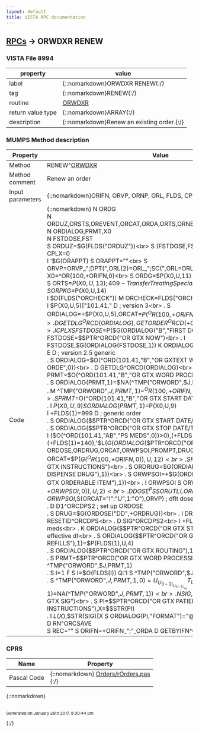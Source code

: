 ```yaml
---
layout: default
title: VISTA RPC documentation
---
```




## [RPCs](TableOfContent.md) &#8594; ORWDXR RENEW 



### VISTA File 8994 


 property | value 
--- | --- 
 label | {::nomarkdown}ORWDXR RENEW{:/}
 tag | {::nomarkdown}RENEW{:/}
 routine | [ORWDXR](http://code.osehra.org/dox/Routine_ORWDXR_source.html)
 return value type | {::nomarkdown}ARRAY{:/}
 description | {::nomarkdown}Renew an existing order.{:/}


### MUMPS Method description

 Property | Value 
 --- | --- 
 Method | RENEW^[ORWDXR](http://code.osehra.org/dox/Routine_ORWDXR_source.html)
 Method comment | Renew an order
 Input parameters | {::nomarkdown}ORIFN, ORVP, ORNP, ORL, FLDS, CPLX, ORAPPT{:/}
 Code | {::nomarkdown}  N ORDG<br> N ORDUZ,ORSTS,OREVENT,ORCAT,ORDA,ORTS,ORNEW,ORCHECK,ORLOG,ORPKG<br> N ORDIALOG,PRMT,X0<br> N FSTDOSE,FST<br> S ORDUZ=$G(FLDS("ORDUZ"))<br> S (FSTDOSE,FST)=0<br> I '$D(CPLX) S CPLX=0<br> I '$G(ORAPPT) S ORAPPT=""<br> S ORVP=ORVP_";DPT(",ORL(2)=ORL_";SC(",ORL=ORL(2)<br> S X0=^OR(100,+ORIFN,0)<br> S ORDG=$P(X0,U,11)<br> S ORTS=$P(X0,U,13) ; 409 - Transfer Treating Specialty<br> S ORPKG=$P(X0,U,14)<br> I $D(FLDS("ORCHECK")) M ORCHECK=FLDS("ORCHECK")<br> I $P(X0,U,5)["101.41," D                        ; version 3<br> . S ORDIALOG=+$P(X0,U,5),ORCAT=$P(^OR(100,+ORIFN,0),U,12)<br> . D GETDLG^ORCD(ORDIALOG),GETORDER^ORCD(+ORIFN)<br> . I CPLX S FSTDOSE=$P($G(ORDIALOG("B","FIRST DOSE")),U,2) S:'FSTDOSE FSTDOSE=$$PTR^ORCD("OR GTX NOW")<br> . I FSTDOSE,$G(ORDIALOG(FSTDOSE,1)) K ORDIALOG(FSTDOSE,1)<br> E  D                                            ; version 2.5 generic<br> . S ORDIALOG=$O(^ORD(101.41,"B","OR GXTEXT WORD PROCESSING ORDE",0))<br> . D GETDLG^ORCD(ORDIALOG)<br> . S PRMT=$O(^ORD(101.41,"B","OR GTX WORD PROCESSING 1",0))<br> . S ORDIALOG(PRMT,1)=$NA(^TMP("ORWORD",$J,PRMT,1))<br> . M ^TMP("ORWORD",$J,PRMT,1)=^OR(100,+ORIFN,1)<br> . S PRMT=$O(^ORD(101.41,"B","OR GTX START DATE/TIME",0))<br> . I $P(X0,U,9) S ORDIALOG(PRMT,1)=$P(X0,U,9)<br> I +FLDS(1)=999 D  ; generic order<br> . S ORDIALOG($$PTR^ORCD("OR GTX START DATE/TIME"),1)=$P(FLDS(1),U,2)<br> . S ORDIALOG($$PTR^ORCD("OR GTX STOP DATE/TIME"),1)=$P(FLDS(1),U,3)<br> I ($O(^ORD(101.41,"AB","PS MEDS",0))>0),(+FLDS(1)=130)!(+FLDS(1)=135)!(+FLDS(1)=140),'$L($G(ORDIALOG($$PTR^ORCD("OR GTX SIG"),1))) D<br> . N ORDOSE,ORDRUG,ORCAT,ORWPSOI,PROMPT,DRUG<br> . S ORCAT=$P($G(^OR(100,+ORIFN,0)),U,12)<br> . S PROMPT=$$PTR^ORCD("OR GTX INSTRUCTIONS")<br> . S ORDRUG=$G(ORDIALOG($$PTR^ORCD("OR GTX DISPENSE DRUG"),1))<br> . S ORWPSOI=+$G(ORDIALOG($$PTR^ORCD("OR GTX ORDERABLE ITEM"),1))<br> . I ORWPSOI S ORWPSOI=+$P($G(^ORD(101.43,+ORWPSOI,0)),U,2)<br> . D DOSE^PSSORUTL(.ORDOSE,ORWPSOI,$S(ORCAT="I":"U",1:"O"),ORVP)       ; dflt doses<br> . D D1^ORCDPS2  ; set up ORDOSE<br> . S DRUG=$G(ORDOSE("DD",+ORDRUG))<br> . I DRUG,ORCAT="O" D RESETID^ORCDPS<br> . D SIG^ORCDPS2<br> I +FLDS(1)=140 D  ; outpatient meds<br> . K ORDIALOG($$PTR^ORCD("OR GTX START DATE"),1) ; remove effective dt<br> . S ORDIALOG($$PTR^ORCD("OR GTX REFILLS"),1)=$P(FLDS(1),U,4)<br> . S ORDIALOG($$PTR^ORCD("OR GTX ROUTING"),1)=$P(FLDS(1),U,5)<br> . S PRMT=$$PTR^ORCD("OR GTX WORD PROCESSING 1")<br> . K ^TMP("ORWORD",$J,PRMT,1)<br> . S I=1 F  S I=$O(FLDS(I)) Q:'I  S ^TMP("ORWORD",$J,PRMT,1,I-1,0)=FLDS(I)<br> . S ^TMP("ORWORD",$J,PRMT,1,0)=U_U_(I-1)_U_(I-1)_U_DT_U<br> . S ORDIALOG(PRMT,1)=$NA(^TMP("ORWORD",$J,PRMT,1))<br> . N SIG,PI,X S SIG=$$PTR^ORCD("OR GTX SIG")<br> . S PI=$$PTR^ORCD("OR GTX PATIENT INSTRUCTIONS"),X=$$STR(PI)<br> . I $L(X),$$STR(SIG)[X S ORDIALOG(PI,"FORMAT")="@" ;PI in Sig<br> D RN^ORCSAVE<br> S REC="" S ORIFN=+ORIFN_";"_ORDA D GETBYIFN^ORWORR(.REC,ORIFN){:/}


### CPRS

 Name | Property 
 --- | --- 
 Pascal Code | {::nomarkdown} <a href="https://github.com/OSEHRA/VistA/blob/master/Packages/Order%20Entry%20Results%20Reporting/CPRS/CPRS-Chart/Orders/rOrders.pas">Orders/rOrders.pas</a><br/>{:/}

{::nomarkdown} <br/><br/><p style="font-size: 11px">Generated on January 26th 2017, 8:30:44 pm</p>{:/}